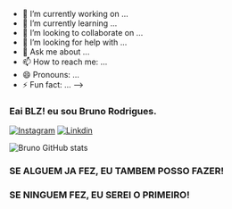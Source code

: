 

- 🔭 I’m currently working on ...
- 🌱 I’m currently learning ...
- 👯 I’m looking to collaborate on ...
- 🤔 I’m looking for help with ...
- 💬 Ask me about ...
- 📫 How to reach me: ...
- 😄 Pronouns: ...
- ⚡ Fun fact: ...
-->
### Eai BLZ! eu sou Bruno Rodrigues.

[![Instagram](https://img.shields.io/badge/Instagram-E4405F?style=for-the-badge&logo=instagram&logoColor=white)](https://instagram.com/brunno_roodriiguees/)
[![Linkdin](https://img.shields.io/badge/LinkedIn-0077B5?style=for-the-badge&logo=linkedin&logoColor=white)](https://www.linkedin.com/in/bruno-rodrigues-ni/)


![Bruno GitHub stats](https://github-readme-stats.vercel.app/api?username=BrunoRodrigues&show_icons=true&theme=radical)

### SE ALGUEM JA FEZ, EU TAMBEM POSSO FAZER!
### SE NINGUEM FEZ, EU SEREI O PRIMEIRO!
